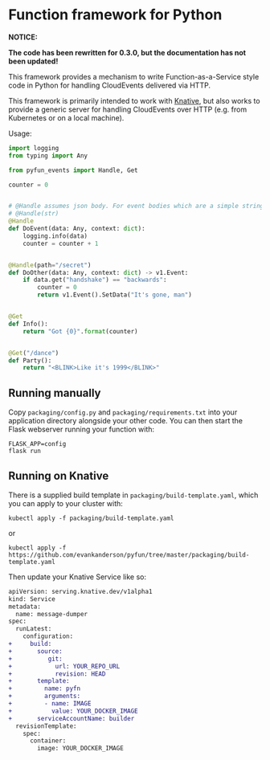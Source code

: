 # Function framework for Python

**NOTICE:**

**The code has been rewritten for 0.3.0, but the documentation has not been updated!**

This framework provides a mechanism to write Function-as-a-Service
style code in Python for handling CloudEvents delivered via HTTP.

This framework is primarily intended to work with
[Knative](https://github.com/knative/docs), but also works to provide
a generic server for handling CloudEvents over HTTP (e.g. from
Kubernetes or on a local machine).

Usage:

```python
import logging
from typing import Any

from pyfun_events import Handle, Get

counter = 0


# @Handle assumes json body. For event bodies which are a simple string, try:
# @Handle(str)
@Handle
def DoEvent(data: Any, context: dict):
    logging.info(data)
    counter = counter + 1


@Handle(path="/secret")
def DoOther(data: Any, context: dict) -> v1.Event:
    if data.get("handshake") == "backwards":
        counter = 0
        return v1.Event().SetData("It's gone, man")


@Get
def Info():
    return "Got {0}".format(counter)


@Get("/dance")
def Party():
    return "<BLINK>Like it's 1999</BLINK>"
```


## Running manually

Copy `packaging/config.py` and `packaging/requirements.txt` into your
application directory alongside your other code. You can then start the Flask webserver running your function with:

```shell
FLASK_APP=config
flask run
```

## Running on Knative

There is a supplied build template in `packaging/build-template.yaml`, which you can apply to your cluster with:

```shell
kubectl apply -f packaging/build-template.yaml
```

or

```shell
kubectl apply -f https://github.com/evankanderson/pyfun/tree/master/packaging/build-template.yaml
```

Then update your Knative Service like so:

```diff
apiVersion: serving.knative.dev/v1alpha1
kind: Service
metadata:
  name: message-dumper
spec:
  runLatest:
    configuration:
+     build:
+       source:
+          git:
+            url: YOUR_REPO_URL
+            revision: HEAD
+       template:
+         name: pyfn
+         arguments:
+         - name: IMAGE
+           value: YOUR_DOCKER_IMAGE
+       serviceAccountName: builder
  revisionTemplate:
    spec:
      container:
        image: YOUR_DOCKER_IMAGE
```
